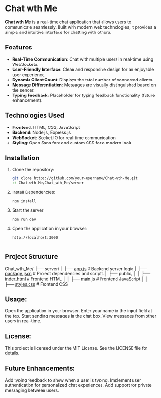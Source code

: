 # Chat wth Me

**Chat wth Me** is a real-time chat application that allows users to communicate seamlessly. Built with modern web technologies, it provides a simple and intuitive interface for chatting with others.

## Features

- **Real-Time Communication**: Chat with multiple users in real-time using WebSockets.
- **User-Friendly Interface**: Clean and responsive design for an enjoyable user experience.
- **Dynamic Client Count**: Displays the total number of connected clients.
- **Message Differentiation**: Messages are visually distinguished based on the sender.
- **Typing Feedback**: Placeholder for typing feedback functionality (future enhancement).

## Technologies Used

- **Frontend**: HTML, CSS, JavaScript
- **Backend**: Node.js, Express.js
- **WebSocket**: Socket.IO for real-time communication
- **Styling**: Open Sans font and custom CSS for a modern look

## Installation

1. Clone the repository:
   ```bash
   git clone https://github.com/your-username/Chat-wth-Me.git
   cd Chat-wth-Me/Chat_wth_Me/server

2. Install Dependencies:
    ```bash
    npm install

3. Start the server:
    ```bash
    npm run dev

4. Open the application in your browser:
    ```bash
    http://localhost:3000



## Project Structure
Chat_wth_Me/
├── server/
│   ├── [app.js](http://_vscodecontentref_/0)          # Backend server logic
│   ├── [package.json](http://_vscodecontentref_/1)    # Project dependencies and scripts
│   ├── public/
│   │   ├── [index.html](http://_vscodecontentref_/2)  # Frontend HTML
│   │   ├── [main.js](http://_vscodecontentref_/3)     # Frontend JavaScript
│   │   ├── [styles.css](http://_vscodecontentref_/4)  # Frontend CSS

    

## Usage:
Open the application in your browser.
Enter your name in the input field at the top.
Start sending messages in the chat box.
View messages from other users in real-time.


## License:
This project is licensed under the MIT License. See the LICENSE file for details.



## Future Enhancements:
Add typing feedback to show when a user is typing.
Implement user authentication for personalized chat experiences.
Add support for private messaging between users.
